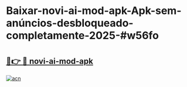 # Baixar-novi-ai-mod-apk-Apk-sem-anúncios-desbloqueado-completamente-2025-#w56fo

# <h2><a href="https://ainizakaria.my?title=novi-ai-mod-apk&ref=24M">🔗👉 🔴 novi-ai-mod-apk</a></h2>

[![acn](https://github.com/user-attachments/assets/0f9c940e-d8b0-45ae-aac7-cd30a18b3e1c)](https://ainizakaria.my?title=novi-ai-mod-apk&ref=24M)

